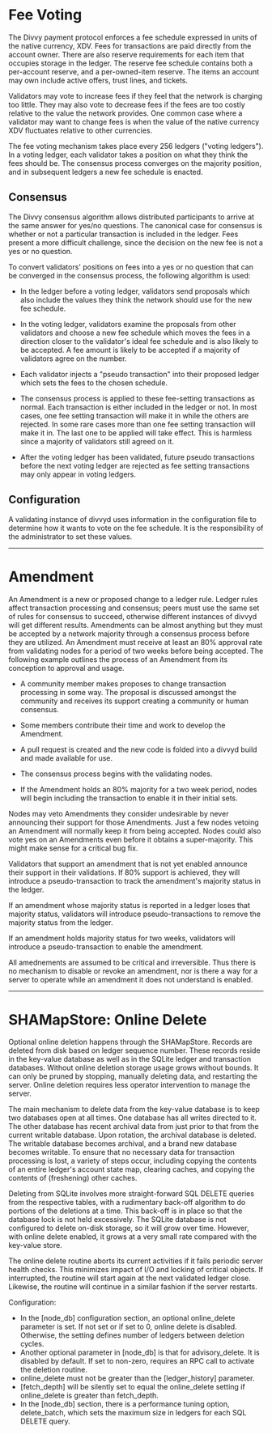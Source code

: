 # Fee Voting

The Divvy payment protocol enforces a fee schedule expressed in units of the
native currency, XDV. Fees for transactions are paid directly from the account
owner. There are also reserve requirements for each item that occupies storage
in the ledger. The reserve fee schedule contains both a per-account reserve,
and a per-owned-item reserve. The items an account may own include active
offers, trust lines, and tickets.

Validators may vote to increase fees if they feel that the network is charging
too little. They may also vote to decrease fees if the fees are too costly
relative to the value the network provides. One common case where a validator
may want to change fees is when the value of the native currency XDV fluctuates
relative to other currencies.

The fee voting mechanism takes place every 256 ledgers ("voting ledgers"). In
a voting ledger, each validator takes a position on what they think the fees
should be. The consensus process converges on the majority position, and in
subsequent ledgers a new fee schedule is enacted.

## Consensus

The Divvy consensus algorithm allows distributed participants to arrive at
the same answer for yes/no questions. The canonical case for consensus is
whether or not a particular transaction is included in the ledger. Fees
present a more difficult challenge, since the decision on the new fee is not
a yes or no question.

To convert validators' positions on fees into a yes or no question that can
be converged in the consensus process, the following algorithm is used:

- In the ledger before a voting ledger, validators send proposals which also
  include the values they think the network should use for the new fee schedule.

- In the voting ledger, validators examine the proposals from other validators
  and choose a new fee schedule which moves the fees in a direction closer to
  the validator's ideal fee schedule and is also likely to be accepted. A fee
  amount is likely to be accepted if a majority of validators agree on the
  number.

- Each validator injects a "pseudo transaction" into their proposed ledger
  which sets the fees to the chosen schedule.

- The consensus process is applied to these fee-setting transactions as normal.
  Each transaction is either included in the ledger or not. In most cases, one
  fee setting transaction will make it in while the others are rejected. In
  some rare cases more than one fee setting transaction will make it in. The
  last one to be applied will take effect. This is harmless since a majority
  of validators still agreed on it.

- After the voting ledger has been validated, future pseudo transactions
  before the next voting ledger are rejected as fee setting transactions may
  only appear in voting ledgers.

## Configuration

A validating instance of divvyd uses information in the configuration file
to determine how it wants to vote on the fee schedule. It is the responsibility
of the administrator to set these values.

---

# Amendment

An Amendment is a new or proposed change to a ledger rule. Ledger rules affect 
transaction processing and consensus; peers must use the same set of rules for 
consensus to succeed, otherwise different instances of divvyd will get 
different results. Amendments can be almost anything but they must be accepted 
by a network majority through a consensus process before they are utilized. An 
Amendment must receive at least an 80% approval rate from validating nodes for 
a period of two weeks before being accepted. The following example outlines the 
process of an Amendment from its conception to approval and usage. 

*  A community member makes proposes to change transaction processing in some 
  way. The proposal is discussed amongst the community and receives its support 
  creating a community or human consensus. 

*  Some members contribute their time and work to develop the Amendment.

*  A pull request is created and the new code is folded into a divvyd build 
  and made available for use.

*  The consensus process begins with the validating nodes.

*  If the Amendment holds an 80% majority for a two week period, nodes will begin 
  including the transaction to enable it in their initial sets.

Nodes may veto Amendments they consider undesirable by never announcing their 
support for those Amendments. Just a few nodes vetoing an Amendment will normally 
keep it from being accepted. Nodes could also vote yes on an Amendments even 
before it obtains a super-majority. This might make sense for a critical bug fix.

Validators that support an amendment that is not yet enabled announce their
support in their validations. If 80% support is achieved, they will introduce
a pseudo-transaction to track the amendment's majority status in the ledger.

If an amendment whose majority status is reported in a ledger loses that
majority status, validators will introduce pseudo-transactions to remove
the majority status from the ledger.

If an amendment holds majority status for two weeks, validators will
introduce a pseudo-transaction to enable the amendment.

All amednements are assumed to be critical and irreversible. Thus there
is no mechanism to disable or revoke an amendment, nor is there a way
for a server to operate while an amendment it does not understand is
enabled.

---

# SHAMapStore: Online Delete

Optional online deletion happens through the SHAMapStore. Records are deleted
from disk based on ledger sequence number. These records reside in the
key-value database  as well as in the SQLite ledger and transaction databases.
Without online deletion storage usage grows without bounds. It can only
be pruned by stopping, manually deleting data, and restarting the server.
Online deletion requires less operator intervention to manage the server.

The main mechanism to delete data from the key-value database is to keep two
databases open at all times. One database has all writes directed to it. The
other database has recent archival data from just prior to that from the current
writable database.
Upon rotation, the archival database is deleted. The writable database becomes
archival, and a brand new database becomes writable. To ensure that no
necessary data for transaction processing is lost, a variety of steps occur,
including copying the contents of an entire ledger's account state map,
clearing caches, and copying the contents of (freshening) other caches.

Deleting from SQLite involves more straight-forward SQL DELETE queries from
the respective tables, with a rudimentary back-off algorithm to do portions
of the deletions at a time. This back-off is in place so that the database
lock is not held excessively. The SQLite database is not configured to
delete on-disk storage, so it will grow over time. However, with online delete
enabled, it grows at a very small rate compared with the key-value store.

The online delete routine aborts its current activities if it fails periodic
server health checks. This minimizes impact of I/O and locking of critical
objects. If interrupted, the routine will start again at the next validated
ledger close. Likewise, the routine will continue in a similar fashion if the
server restarts.

Configuration:

* In the [node_db] configuration section, an optional online_delete parameter is
set. If not set or if set to 0, online delete is disabled. Otherwise, the
setting defines number of ledgers between deletion cycles.
* Another optional parameter in [node_db] is that for advisory_delete. It is
disabled by default. If set to non-zero, requires an RPC call to activate the
deletion routine.
* online_delete must not be greater than the [ledger_history] parameter.
* [fetch_depth] will be silently set to equal the online_delete setting if
online_delete is greater than fetch_depth.
* In the [node_db] section, there is a performance tuning option, delete_batch,
which sets the maximum size in ledgers for each SQL DELETE query.
